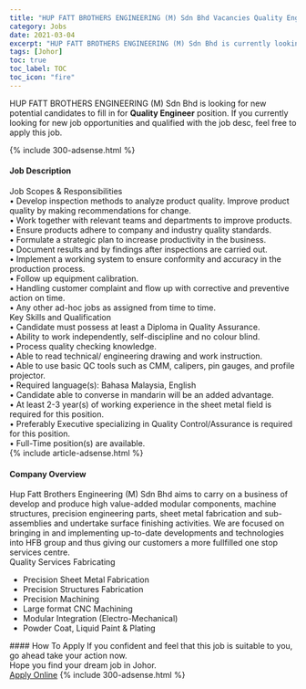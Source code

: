 ```yaml
---
title: "HUP FATT BROTHERS ENGINEERING (M) Sdn Bhd Vacancies Quality Engineer" 
category: Jobs 
date: 2021-03-04 
excerpt: "HUP FATT BROTHERS ENGINEERING (M) Sdn Bhd is currently looking for suitable person to fill in the Quality Engineer which based in Johor" 
tags: [Johor] 
toc: true 
toc_label: TOC 
toc_icon: "fire" 
--- 
```


<p>HUP FATT BROTHERS ENGINEERING (M) Sdn Bhd is looking for new potential candidates to fill in for <b>Quality Engineer</b> position. If you currently looking for new job opportunities and qualified with the job desc, feel free to apply this job.
</p>{% include 300-adsense.html %} 
<div><div><h4>Job Description</h4></div><div><div><span><div><div>Job Scopes &amp; Responsibilities<br>&#8226; Develop inspection methods to analyze product quality. Improve product quality by making recommendations for change.<br>&#8226; Work together with relevant teams and departments to improve products.<br>&#8226; Ensure products adhere to company and industry quality standards.<br>&#8226; Formulate a strategic plan to increase productivity in the business.<br>&#8226; Document results and by findings after inspections are carried out.<br>&#8226; Implement a working system to ensure conformity and accuracy in the production process.<br>&#8226; Follow up equipment calibration.<br>&#8226; Handling customer complaint and flow up with corrective and preventive action on time.<br>&#8226; Any other ad-hoc jobs as assigned from time to time.<div>Key Skills and Qualification<br>&#8226; Candidate must possess at least a Diploma in Quality Assurance.<br>&#8226; Ability to work independently, self-discipline and no colour blind.<br>&#8226; Process quality checking knowledge.<br>&#8226; Able to read technical/ engineering drawing and work instruction.<br>&#8226; Able to use basic QC tools such as CMM, calipers, pin gauges, and profile projector.<br>&#8226; Required language(s): Bahasa Malaysia, English<br>&#8226; Candidate able to converse in mandarin will be an added advantage.<br>&#8226; At least 2-3 year(s) of working experience in the sheet metal field is required for this position.<br>&#8226; Preferably Executive specializing in Quality Control/Assurance is required for this position.<br>&#8226; Full-Time position(s) are available.</div></div></div></span></div></div></div> 
{% include article-adsense.html %} 
<div><div><h4>Company Overview</h4></div><div><div><span><div><div>
	Hup Fatt Brothers Engineering (M) Sdn Bhd aims to carry on a business of develop and produce high value-added modular components, machine structures, precision engineering parts, sheet metal fabrication and sub-assemblies and undertake surface finishing activities.&#160;We are focused on bringing in and implementing up-to-date developments and technologies into HFB group and thus giving our customers a more fullfilled one stop services centre.</div>
<div>
	Quality Services Fabricating
	<ul>
<li>
			Precision Sheet Metal Fabrication</li>
<li>
			Precision Structures Fabrication</li>
<li>
			Precision Machining</li>
<li>
			Large format CNC Machining</li>
<li>
			Modular Integration (Electro-Mechanical)</li>
<li>
			Powder Coat, Liquid Paint &amp; Plating</li>
</ul>
</div></div></span></div></div></div> 
#### How To Apply 
If you confident and feel that this job is suitable to you, go ahead take your action now. <br/> 
Hope you find your dream job in Johor. <br/> 
<a href="https://www.jobstreet.com.my/en/job/quality-engineer-4497876?jobId=jobstreet-my-job-4497876&" class="btn btn--info" target="_blank" rel="nofollow noopenner">Apply Online</a> 
{% include 300-adsense.html %} 
